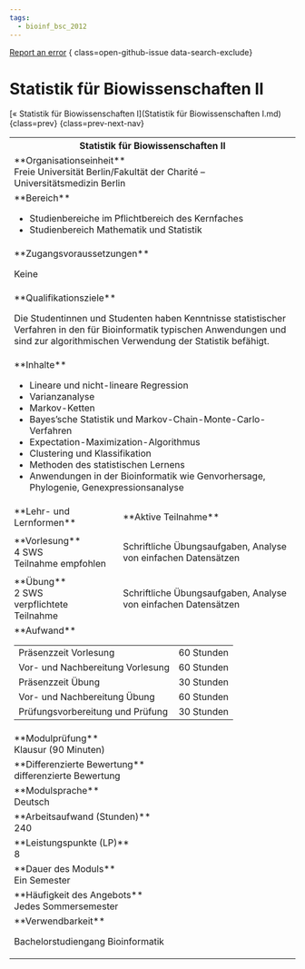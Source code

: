 ```yaml
---
tags:
  - bioinf_bsc_2012
---
```

[Report an error](https://github.com/SGSSGene/FUB-SUP/issues/new?title=Error%20in%20%22Statistik%20f%C3%BCr%20Biowissenschaften%20II%22&body=There%20seems%20to%20be%20an%20error%20in%20module%20%22Statistik%20f%C3%BCr%20Biowissenschaften%20II%22%2E%0A%0A%3CDescribe%20here%20a%20slightly%20more%20detailed%20description%20of%20what%20is%20wrong%3E&labels=bug)
{ class=open-github-issue data-search-exclude}

# Statistik für Biowissenschaften II

[« Statistik für Biowissenschaften I](Statistik für Biowissenschaften I.md){class=prev}
{class=prev-next-nav}

<table markdown id="moduledesc">
<tr markdown class="moduledesc_head"><th colspan="2">Statistik für Biowissenschaften II </th></tr>
<tr markdown><td colspan="2">**Organisationseinheit**   <br>Freie Universität Berlin/Fakultät der Charité – Universitätsmedizin Berlin</td></tr>

<tr markdown><td colspan="2">**Bereich**<br>


- Studienbereiche im Pflichtbereich des Kernfaches
- Studienbereich Mathematik und Statistik

</td></tr>

<tr markdown><td colspan="2">**Zugangsvoraussetzungen** <br>

Keine


</td></tr>
<tr markdown><td colspan="2">**Qualifikationsziele**    <br>

Die Studentinnen und Studenten haben Kenntnisse statistischer Verfahren in
den für Bioinformatik typischen Anwendungen und sind zur algorithmischen
Verwendung der Statistik befähigt.


</td></tr>
<tr markdown><td colspan="2">**Inhalte**                <br>


- Lineare und nicht-lineare Regression
- Varianzanalyse
- Markov-Ketten
- Bayes’sche Statistik und Markov-Chain-Monte-Carlo-Verfahren
- Expectation-Maximization-Algorithmus
- Clustering und Klassifikation
- Methoden des statistischen Lernens
- Anwendungen in der Bioinformatik wie Genvorhersage, Phylogenie,
  Genexpressionsanalyse


</td></tr>

<tr markdown><td>**Lehr- und Lernformen**</td><td>**Aktive Teilnahme**</td></tr>
<tr markdown><td> **Vorlesung** <br>4 SWS <br> Teilnahme empfohlen</td><td>

Schriftliche Übungsaufgaben, Analyse von einfachen Datensätzen
</td></tr>
<tr markdown><td> **Übung** <br>2 SWS <br> verpflichtete Teilnahme</td><td>

Schriftliche Übungsaufgaben, Analyse von einfachen Datensätzen
</td></tr>
<tr markdown><td colspan="2">**Aufwand**                <br>
<table class="aufwand_table">
<tr><td>Präsenzzeit Vorlesung</td><td>60 Stunden</td></tr>
<tr><td>Vor- und Nachbereitung Vorlesung</td><td>60 Stunden</td></tr>
<tr><td>Präsenzzeit Übung</td><td>30 Stunden</td></tr>
<tr><td>Vor- und Nachbereitung Übung</td><td>60 Stunden</td></tr>
<tr><td>Prüfungsvorbereitung und Prüfung</td><td>30 Stunden</td></tr>
</table>

</td></tr>
<tr markdown><td colspan="2">**Modulprüfung**             <br>Klausur (90 Minuten)


</td></tr>
<tr markdown><td colspan="2">**Differenzierte Bewertung** <br>differenzierte Bewertung

</td></tr>
<tr markdown><td colspan="2">**Modulsprache**             <br>Deutsch</td></tr>
<tr markdown><td colspan="2">**Arbeitsaufwand (Stunden)** <br>240</td></tr>
<tr markdown><td colspan="2">**Leistungspunkte (LP)**     <br>8</td></tr>
<tr markdown><td colspan="2">**Dauer des Moduls**         <br>Ein Semester</td></tr>
<tr markdown><td colspan="2">**Häufigkeit des Angebots**  <br>Jedes Sommersemester</td></tr>
<tr markdown><td colspan="2">**Verwendbarkeit**           <br>

Bachelorstudiengang Bioinformatik


</td></tr>


</table>
